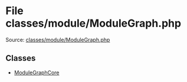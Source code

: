 File classes/module/ModuleGraph.php
=========

Source: [classes/module/ModuleGraph.php](https://github.com/PrestaShop/PrestaShop/blob/1.5.3.0/classes/module/ModuleGraph.php)


Classes
-------

* [ModuleGraphCore](class.ModuleGraphCore.md)

